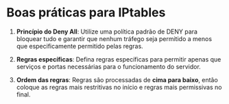 # Boas práticas para IPtables

1. **Princípio do Deny All**:
Utilize uma política padrão de DENY para bloquear tudo e garantir que nenhum tráfego seja permitido a menos que especificamente permitido pelas regras.

2. **Regras específicas**:
Defina regras específicas para permitir apenas que serviços e portas necessárias para o funcionamento do servidor.

3. **Ordem das regras**:
Regras são processadas de **cima para baixo**, então coloque as regras mais restritivas no início e regras mais permissivas no final.
